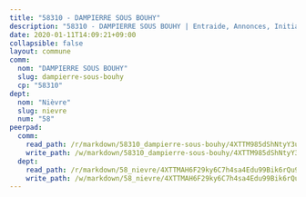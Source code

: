 ```yaml
---
title: "58310 - DAMPIERRE SOUS BOUHY"
description: "58310 - DAMPIERRE SOUS BOUHY | Entraide, Annonces, Initiatives"
date: 2020-01-11T14:09:21+09:00
collapsible: false
layout: commune
comm:
  nom: "DAMPIERRE SOUS BOUHY"
  slug: dampierre-sous-bouhy
  cp: "58310"
dept:
  nom: "Nièvre"
  slug: nievre
  num: "58"
peerpad:
  comm:
    read_path: /r/markdown/58310_dampierre-sous-bouhy/4XTTM985dShNtyY3ukxZ4PKYhJXpKL9vHCjyeibnML7Q182rZ
    write_path: /w/markdown/58310_dampierre-sous-bouhy/4XTTM985dShNtyY3ukxZ4PKYhJXpKL9vHCjyeibnML7Q182rZ-K3TgUJULVP6X2o6haa7SPqtxCjijzXNNjKTwER3pUZtJSaP5fz8fGbT2WSuNi3GeZnAKLkSXyhPXeduTLGdS7rh1AwoHkn6rGZuD9VBTkC3UJjf1XpCFYYJxqRx1vasxkY1bHaZK
  dept:
    read_path: /r/markdown/58_nievre/4XTTMAH6F29ky6C7h4sa4Edu99Bik6rQu9XbiuBD1DvLw22pb
    write_path: /w/markdown/58_nievre/4XTTMAH6F29ky6C7h4sa4Edu99Bik6rQu9XbiuBD1DvLw22pb-K3TgUtHs3LnA4VP5N1eQxK9UkiWFz8M5ZP7N97wnUEM9Wfw65apM3LnvEX8HhP2Sd27LDh5t4GgmkbGDUaCqpnkD9BJGbaMbkS8idf1DYkYaRo6rACHXiR4PjahH89PiAFqFL3Lf
---
```


